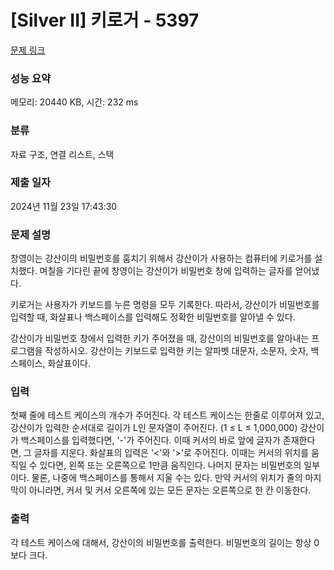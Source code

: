 # [Silver II] 키로거 - 5397 

[문제 링크](https://www.acmicpc.net/problem/5397) 

### 성능 요약

메모리: 20440 KB, 시간: 232 ms

### 분류

자료 구조, 연결 리스트, 스택

### 제출 일자

2024년 11월 23일 17:43:30

### 문제 설명

<p>창영이는 강산이의 비밀번호를 훔치기 위해서 강산이가 사용하는 컴퓨터에 키로거를 설치했다. 며칠을 기다린 끝에 창영이는 강산이가 비밀번호 창에 입력하는 글자를 얻어냈다.</p>

<p>키로거는 사용자가 키보드를 누른 명령을 모두 기록한다. 따라서, 강산이가 비밀번호를 입력할 때, 화살표나 백스페이스를 입력해도 정확한 비밀번호를 알아낼 수 있다. </p>

<p>강산이가 비밀번호 창에서 입력한 키가 주어졌을 때, 강산이의 비밀번호를 알아내는 프로그램을 작성하시오. 강산이는 키보드로 입력한 키는 알파벳 대문자, 소문자, 숫자, 백스페이스, 화살표이다.</p>

### 입력 

 <p>첫째 줄에 테스트 케이스의 개수가 주어진다. 각 테스트 케이스는 한줄로 이루어져 있고, 강산이가 입력한 순서대로 길이가 L인 문자열이 주어진다. (1 ≤ L ≤ 1,000,000) 강산이가 백스페이스를 입력했다면, '-'가 주어진다. 이때 커서의 바로 앞에 글자가 존재한다면, 그 글자를 지운다. 화살표의 입력은 '<'와 '>'로 주어진다. 이때는 커서의 위치를 움직일 수 있다면, 왼쪽 또는 오른쪽으로 1만큼 움직인다. 나머지 문자는 비밀번호의 일부이다. 물론, 나중에 백스페이스를 통해서 지울 수는 있다. 만약 커서의 위치가 줄의 마지막이 아니라면, 커서 및 커서 오른쪽에 있는 모든 문자는 오른쪽으로 한 칸 이동한다.</p>

### 출력 

 <p>각 테스트 케이스에 대해서, 강산이의 비밀번호를 출력한다. 비밀번호의 길이는 항상 0보다 크다.</p>

